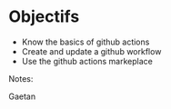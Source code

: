 <!-- .slide: -->

# Objectifs

* Know the basics of github actions
* Create and update a github workflow
* Use the github actions markeplace

Notes:

Gaetan
